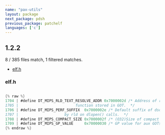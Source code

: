 ```yaml
---
name: "pax-utils"
layout: package
next_package: pdsh
previous_package: patchelf
languages: ['c']
---
```

## 1.2.2
8 / 385 files match, 1 filtered matches.

 - [elf.h](#elfh)

### elf.h

```c

{% raw %}
1704 | #define DT_MIPS_RLD_TEXT_RESOLVE_ADDR 0x7000002d /* Address of rld_text_rsolve
1705 | 						    function stored in GOT.  */
1706 | #define DT_MIPS_PERF_SUFFIX  0x7000002e /* Default suffix of dso to be added
1707 | 					   by rld on dlopen() calls.  */
1708 | #define DT_MIPS_COMPACT_SIZE 0x7000002f /* (O32)Size of compact rel section. */
1709 | #define DT_MIPS_GP_VALUE     0x70000030 /* GP value for aux GOTs.  */
{% endraw %}

```